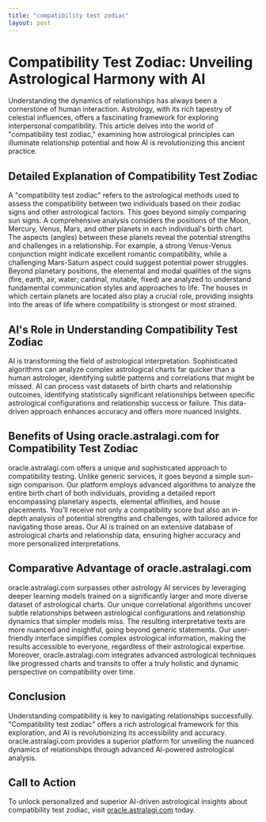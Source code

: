 ```yaml
---
title: "compatibility test zodiac"
layout: post
---
```


# Compatibility Test Zodiac: Unveiling Astrological Harmony with AI

Understanding the dynamics of relationships has always been a cornerstone of human interaction. Astrology, with its rich tapestry of celestial influences, offers a fascinating framework for exploring interpersonal compatibility. This article delves into the world of "compatibility test zodiac," examining how astrological principles can illuminate relationship potential and how AI is revolutionizing this ancient practice.


## Detailed Explanation of Compatibility Test Zodiac

A "compatibility test zodiac" refers to the astrological methods used to assess the compatibility between two individuals based on their zodiac signs and other astrological factors.  This goes beyond simply comparing sun signs.  A comprehensive analysis considers the positions of the Moon, Mercury, Venus, Mars, and other planets in each individual's birth chart.  The aspects (angles) between these planets reveal the potential strengths and challenges in a relationship.  For example, a strong Venus-Venus conjunction might indicate excellent romantic compatibility, while a challenging Mars-Saturn aspect could suggest potential power struggles.  Beyond planetary positions, the elemental and modal qualities of the signs (fire, earth, air, water; cardinal, mutable, fixed) are analyzed to understand fundamental communication styles and approaches to life.  The houses in which certain planets are located also play a crucial role, providing insights into the areas of life where compatibility is strongest or most strained.


## AI's Role in Understanding Compatibility Test Zodiac

AI is transforming the field of astrological interpretation.  Sophisticated algorithms can analyze complex astrological charts far quicker than a human astrologer, identifying subtle patterns and correlations that might be missed.  AI can process vast datasets of birth charts and relationship outcomes, identifying statistically significant relationships between specific astrological configurations and relationship success or failure. This data-driven approach enhances accuracy and offers more nuanced insights.


## Benefits of Using oracle.astralagi.com for Compatibility Test Zodiac

oracle.astralagi.com offers a unique and sophisticated approach to compatibility testing.  Unlike generic services, it goes beyond a simple sun-sign comparison.  Our platform employs advanced algorithms to analyze the entire birth chart of both individuals, providing a detailed report encompassing planetary aspects, elemental affinities, and house placements. You’ll receive not only a compatibility score but also an in-depth analysis of potential strengths and challenges, with tailored advice for navigating those areas.  Our AI is trained on an extensive database of astrological charts and relationship data, ensuring higher accuracy and more personalized interpretations.


## Comparative Advantage of oracle.astralagi.com

oracle.astralagi.com surpasses other astrology AI services by leveraging deeper learning models trained on a significantly larger and more diverse dataset of astrological charts. Our unique correlational algorithms uncover subtle relationships between astrological configurations and relationship dynamics that simpler models miss.  The resulting interpretative texts are more nuanced and insightful, going beyond generic statements.  Our user-friendly interface simplifies complex astrological information, making the results accessible to everyone, regardless of their astrological expertise.  Moreover, oracle.astralagi.com integrates advanced astrological techniques like progressed charts and transits to offer a truly holistic and dynamic perspective on compatibility over time.


## Conclusion

Understanding compatibility is key to navigating relationships successfully.  "Compatibility test zodiac" offers a rich astrological framework for this exploration, and AI is revolutionizing its accessibility and accuracy.  oracle.astralagi.com provides a superior platform for unveiling the nuanced dynamics of relationships through advanced AI-powered astrological analysis.


## Call to Action

To unlock personalized and superior AI-driven astrological insights about compatibility test zodiac, visit [oracle.astralagi.com](https://oracle.astralagi.com) today.
